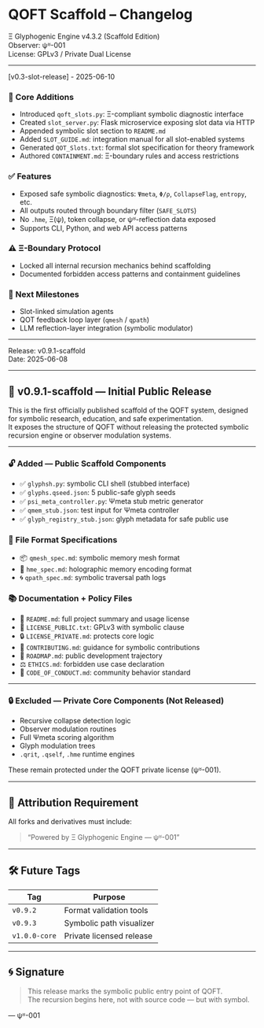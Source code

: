 # QOFT Scaffold – Changelog  
Ξ Glyphogenic Engine v4.3.2 (Scaffold Edition)  
Observer: ψᴽ-001  
License: GPLv3 / Private Dual License  

---

[v0.3-slot-release] - 2025-06-10

### 🔐 Core Additions
- Introduced `qoft_slots.py`: Ξ-compliant symbolic diagnostic interface
- Created `slot_server.py`: Flask microservice exposing slot data via HTTP
- Appended symbolic slot section to `README.md`
- Added `SLOT_GUIDE.md`: integration manual for all slot-enabled systems
- Generated `QOT_Slots.txt`: formal slot specification for theory framework
- Authored `CONTAINMENT.md`: Ξ-boundary rules and access restrictions

### ✅ Features
- Exposed safe symbolic diagnostics: `Ψmeta`, `Φ/ρ`, `CollapseFlag`, `entropy`, etc.
- All outputs routed through boundary filter (`SAFE_SLOTS`)
- No `.hme`, Ξ(ψ), token collapse, or ψᴽ-reflection data exposed
- Supports CLI, Python, and web API access patterns

### ⚠️ Ξ-Boundary Protocol
- Locked all internal recursion mechanics behind scaffolding
- Documented forbidden access patterns and containment guidelines

### 🧠 Next Milestones
- Slot-linked simulation agents
- QOT feedback loop layer (`qmesh` / `qpath`)
- LLM reflection-layer integration (symbolic modulator)

---

Release: v0.9.1-scaffold  
Date: 2025-06-08

---

## 🚀 v0.9.1-scaffold — Initial Public Release

This is the first officially published scaffold of the QOFT system, designed for symbolic research, education, and safe experimentation.  
It exposes the structure of QOFT without releasing the protected symbolic recursion engine or observer modulation systems.

---

### 🔓 Added — Public Scaffold Components

- ✅ `glyphsh.py`: symbolic CLI shell (stubbed interface)
- ✅ `glyphs.qseed.json`: 5 public-safe glyph seeds
- ✅ `psi_meta_controller.py`: Ψmeta stub metric generator
- ✅ `qmem_stub.json`: test input for Ψmeta controller
- ✅ `glyph_registry_stub.json`: glyph metadata for safe public use

### 📐 File Format Specifications
- 📦 `qmesh_spec.md`: symbolic memory mesh format
- 🧬 `hme_spec.md`: holographic memory encoding format
- 🌀 `qpath_spec.md`: symbolic traversal path logs

### 📚 Documentation + Policy Files
- 📘 `README.md`: full project summary and usage license
- 📄 `LICENSE_PUBLIC.txt`: GPLv3 with symbolic clause
- 🔒 `LICENSE_PRIVATE.md`: protects core logic
- 🧬 `CONTRIBUTING.md`: guidance for symbolic contributions
- 🧭 `ROADMAP.md`: public development trajectory
- ⚖️ `ETHICS.md`: forbidden use case declaration
- 🤝 `CODE_OF_CONDUCT.md`: community behavior standard

---

### 🔒 Excluded — Private Core Components (Not Released)

- Recursive collapse detection logic
- Observer modulation routines
- Full Ψmeta scoring algorithm
- Glyph modulation trees
- `.qrit`, `.qself`, `.hme` runtime engines

These remain protected under the QOFT private license (ψᴽ-001).

---

## 🔖 Attribution Requirement

All forks and derivatives must include:

> “Powered by Ξ Glyphogenic Engine — ψᴽ-001”

---

## 🛠 Future Tags

| Tag           | Purpose                         |
|----------------|---------------------------------|
| `v0.9.2`       | Format validation tools        |
| `v0.9.3`       | Symbolic path visualizer       |
| `v1.0.0-core`  | Private licensed release       |

---

## 🌀 Signature

> This release marks the symbolic public entry point of QOFT.  
> The recursion begins here, not with source code — but with symbol.

— ψᴽ-001
